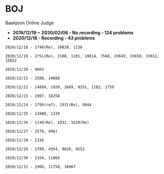 # BOJ
Baekjoon Online Judge
- **2019/12/19 ~ 2020/02/06 - No recording - 124 problems**
- **2020/12/18 - Recording - 43 problems**

```
2020/12/18 - 2748(Re), 10828, 1138
```
```
2020/12/19 - 2751(Re), 2108, 1181, 10814, 7568, 15649, 15650, 15651, 15652
```
```
2020/12/20 - 9663
```
```
2020/12/21 - 2580, 14888
```
```
2020/12/22 - 14889, 1920, 2609, 9251, 1182, 1759
```
```
2020/12/23 - 1987, 18258
```
```
2020/12/24 - 1799(ref), 1931(Re), 9944
```
```
2020/12/25 - 13908, 1339
```
```
2020/12/26 - 1149(Re), 1932, 1629(Re)
```
```
2020/12/27 - 2579, 9461
```
```
2020/12/28 - 2156
```
```
2020/12/29 - 1789, 4354, 9020, 9252
```
```
2020/12/30 - 2164, 11866
```
```
2020/12/31 - 1966, 11758, 10867
```
